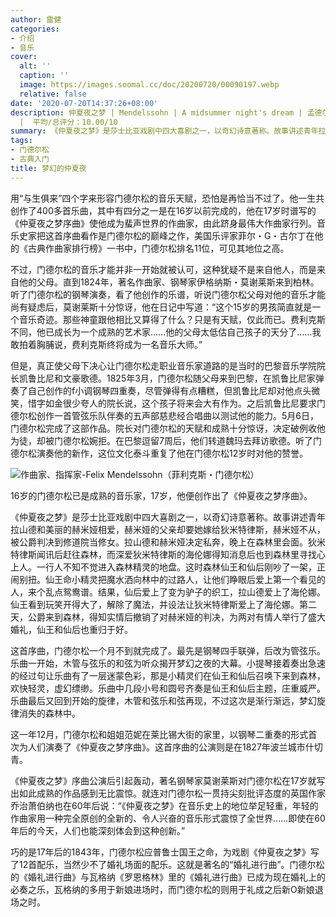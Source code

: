 ```yaml
---
author: 雷健
categories:
- 介绍
- 音乐
cover:
  alt: ''
  caption: ''
  image: https://images.soomal.cc/doc/20200720/00090197.webp
  relative: false
date: '2020-07-20T14:37:26+08:00'
description: 仲夏夜之梦 | Mendelssohn | A midsummer night's dream | 孟德尔逊 | 源自：北京日报 | 版权：转载
  |  平均/总评分：10.00/10
summary: 《仲夏夜之梦》是莎士比亚戏剧中四大喜剧之一，以奇幻诗意著称。故事讲述青年拉山德和美丽的赫米娅相爱，赫米娅的父亲却要她嫁给狄米特律斯，赫米娅不从，被公爵判决到修道院当修女。拉山德和赫米娅决定私奔，晚上在森林里会面……
tags:
- 门德尔松
- 古典入门
title: 梦幻的仲夏夜
---
```


用“与生俱来”四个字来形容门德尔松的音乐天赋，恐怕是再恰当不过了。他一生共创作了400多首乐曲，其中有四分之一是在16岁以前完成的，他在17岁时谱写的《仲夏夜之梦序曲》使他成为蜚声世界的作曲家，由此跻身最伟大作曲家行列。音乐史家把这首序曲看作是门德尔松的巅峰之作，美国乐评家菲尔・G・古尔丁在他的《古典作曲家排行榜》一书中，门德尔松排名11位，可见其地位之高。

不过，门德尔松的音乐才能并非一开始就被认可，这种犹疑不是来自他人，而是来自他的父母。直到1824年，著名作曲家、钢琴家伊格纳斯・莫谢莱斯来到柏林。听了门德尔松的钢琴演奏，看了他创作的乐谱，听说门德尔松父母对他的音乐才能尚有疑虑后，莫谢莱斯十分惊讶，他在日记中写道：“这个15岁的男孩简直就是一个音乐奇迹。那些神童跟他相比又算得了什么？只是有天赋，仅此而已。费利克斯不同，他已成长为一个成熟的艺术家……他的父母太低估自己孩子的天分了……我敢拍着胸脯说，费利克斯终将成为一名音乐大师。”

但是，真正使父母下决心让门德尔松走职业音乐家道路的是当时的巴黎音乐学院院长凯鲁比尼和文豪歌德。1825年3月，门德尔松随父母来到巴黎，在凯鲁比尼家弹奏了自己创作的f小调钢琴四重奏，尽管弹得有点糟糕，但凯鲁比尼却对他点头微笑，惜字如金很少夸人的院长说，这个孩子将来会大有作为。之后凯鲁比尼要求门德尔松创作一首管弦乐队伴奏的五声部慈悲经合唱曲以测试他的能力。5月6日，门德尔松完成了这部作品。院长对门德尔松的天赋和成熟十分惊讶，决定破例收他为徒，却被门德尔松婉拒。在巴黎逗留7周后，他们转道魏玛去拜访歌德。听了门德尔松演奏他的新作，这位文化泰斗重复了他在门德尔松12岁时对他的赞誉。

![作曲家、指挥家-Felix Mendelssohn（菲利克斯・门德尔松）](https://images.soomal.cc/doc/20120407/00018572.webp)





16岁的门德尔松已是成熟的音乐家，17岁，他便创作出了《仲夏夜之梦序曲》。

《仲夏夜之梦》是莎士比亚戏剧中四大喜剧之一，以奇幻诗意著称。故事讲述青年拉山德和美丽的赫米娅相爱，赫米娅的父亲却要她嫁给狄米特律斯，赫米娅不从，被公爵判决到修道院当修女。拉山德和赫米娅决定私奔，晚上在森林里会面。狄米特律斯闻讯后赶往森林，而深爱狄米特律斯的海伦娜得知消息后也到森林里寻找心上人。一行人不知不觉进入森林精灵的地盘。这时森林仙王和仙后刚吵了一架，正闹别扭。仙王命小精灵把魔水洒向林中的过路人，让他们睁眼后爱上第一个看见的人，来个乱点鸳鸯谱。结果，仙后爱上了变为驴子的织工，拉山德爱上了海伦娜。仙王看到玩笑开得大了，解除了魔法，并设法让狄米特律斯爱上了海伦娜。第二天，公爵来到森林，得知实情后撤销了对赫米娅的判决，为两对有情人举行了盛大婚礼，仙王和仙后也重归于好。

这首序曲，门德尔松一个月不到就完成了。最先是钢琴四手联弹，后改为管弦乐。乐曲一开始，木管与弦乐的和弦为听众揭开梦幻之夜的大幕。小提琴接着奏出急速的经过句让乐曲有了一层迷蒙色彩，那是小精灵们在仙王和仙后召唤下来到森林，欢快轻灵，虚幻缥缈。乐曲中几段小号和圆号齐奏是仙王和仙后主题，庄重威严。乐曲最后又回到开始的旋律，木管和弦乐和弦再现，不过这次是渐行渐远，梦幻旋律消失的森林中。

这一年12月，门德尔松和姐姐范妮在莱比锡大街的家里，以钢琴二重奏的形式首次为人们演奏了《仲夏夜之梦序曲》。这首序曲的公演则是在1827年波兰城市什切青。

《仲夏夜之梦》序曲公演后引起轰动，著名钢琴家莫谢莱斯对门德尔松在17岁就写出如此成熟的作品感到无比震惊。就连对门德尔松一贯持尖刻批评态度的英国作家乔治萧伯纳也在60年后说：“《仲夏夜之梦》在音乐史上的地位举足轻重，年轻的作曲家用一种完全原创的全新的、令人兴奋的音乐形式震惊了全世界……即使在60年后的今天，人们也能深刻体会到这种创新。”

巧的是17年后的1843年，门德尔松应普鲁士国王之命，为戏剧《仲夏夜之梦》写了12首配乐，当然少不了婚礼场面的配乐。这就是著名的“婚礼进行曲”。门德尔松的《婚礼进行曲》与瓦格纳《罗恩格林》里的《婚礼进行曲》已成为现在婚礼上的必奏之乐，瓦格纳的多用于新娘进场时，而门德尔松的则用于礼成之后新O新娘退场之时。